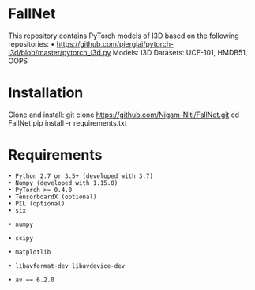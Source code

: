 # FallNet

This repository contains PyTorch models of I3D  based on the following repositories:
    • https://github.com/piergiaj/pytorch-i3d/blob/master/pytorch_i3d.py
Models: I3D
Datasets: UCF-101, HMDB51, OOPS

# Installation
Clone and install:
git clone https://github.com/Nigam-Niti/FallNet.git
cd FallNet
pip install -r requirements.txt

# Requirements
    • Python 2.7 or 3.5+ (developed with 3.7)
    • Numpy (developed with 1.15.0)
    • PyTorch >= 0.4.0
    • TensorboardX (optional)
    • PIL (optional)
    • six
      
    • numpy
      
    • scipy
      
    • matplotlib
      
    • libavformat-dev libavdevice-dev
      
    • av == 6.2.0
